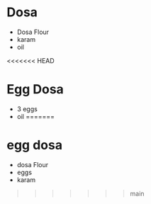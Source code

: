 # Dosa

* Dosa Flour
* karam
* oil

<<<<<<< HEAD

# Egg Dosa
* 3 eggs
* oil
=======
# egg dosa 
* dosa Flour
* eggs 
* karam
>>>>>>> main
